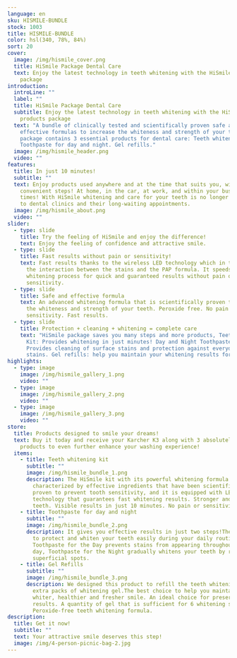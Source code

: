 ```yaml
---
language: en
sku: HISMILE-BUNDLE
stock: 1003
title: HISMILE-BUNDLE
color: hsl(340, 78%, 84%)
sort: 20
cover:
  image: /img/hismile_cover.png
  title: HiSmile Package Dental Care
  text: Enjoy the latest technology in teeth whitening with the HiSmile products
    package
introduction:
  introLine: ""
  label: ""
  title: HiSmile Package Dental Care
  subtitle: Enjoy the latest technology in teeth whitening with the HiSmile
    products package
  text: "A bundle of clinically tested and scientifically proven safe and
    effective formulas to increase the whiteness and strength of your teeth. The
    package contains 3 essential products for dental care: Teeth whitening kit.
    Toothpaste for day and night. Gel refills."
  image: /img/hismile_header.png
  video: ""
features:
  title: In just 10 minutes!
  subtitle: ""
  text: Enjoy products used anywhere and at the time that suits you, with easy and
    convenient steps! At home, in the car, at work, and within your busy work
    times! With HiSmile whitening and care for your teeth is no longer limited
    to dental clinics and their long-waiting appointments.
  image: /img/hismile_about.png
  video: ""
slider:
  - type: slide
    title: Try the feeling of HiSmile and enjoy the difference!
    text: Enjoy the feeling of confidence and attractive smile.
  - type: slide
    title: Fast results without pain or sensitivity!
    text: Fast results thanks to the wireless LED technology which in turn increases
      the interaction between the stains and the PAP formula. It speeds up the
      whitening process for quick and guaranteed results without pain or
      sensitivity.
  - type: slide
    title: Safe and effective formula
    text: An advanced whitening formula that is scientifically proven to increase
      the whiteness and strength of your teeth. Peroxide free. No pain or
      sensitivity. Fast results.
  - type: slide
    title: Protection + cleaning + whitening = complete care
    text: "HiSmile package saves you many steps and more products, Teeth Whitening
      Kit: Provides whitening in just minutes! Day and Night Toothpaste:
      Provides cleaning of surface stains and protection against everyday
      stains. Gel refills: help you maintain your whitening results for longer."
highlights:
  - type: image
    image: /img/hismile_gallery_1.png
    video: ""
  - type: image
    image: /img/hismile_gallery_2.png
    video: ""
  - type: image
    image: /img/hismile_gallery_3.png
    video: ""
store:
  title: Products designed to smile your dreams!
  text: Buy it today and receive your Karcher K3 along with 3 absolutely FREE
    products to even further enhance your washing experience!
  items:
    - title: Teeth whitening kit
      subtitle: ""
      image: /img/hismile_bundle_1.png
      description: The HiSmile kit with its powerful whitening formula is
        characterized by effective ingredients that have been scientifically
        proven to prevent tooth sensitivity, and it is equipped with LED
        technology that guarantees fast whitening results. Stronger and whiter
        teeth. Visible results in just 10 minutes. No pain or sensitivity.
    - title: Toothpaste for day and night
      subtitle: ""
      image: /img/hismile_bundle_2.png
      description: It gives you effective results in just two steps!The product aims
        to protect and whiten your teeth easily during your daily routine.
        Toothpaste for the Day prevents stains from appearing throughout the
        day, Toothpaste for the Night gradually whitens your teeth by removing
        superficial spots.
    - title: Gel Refills
      subtitle: ""
      image: /img/hismile_bundle_3.png
      description: We designed this product to refill the teeth whitening kit with
        extra packs of whitening gel.The best choice to help you maintain a
        whiter, healthier and fresher smile. An ideal choice for preserving
        results. A quantity of gel that is sufficient for 6 whitening sessions.
        Peroxide-free teeth whitening formula.
description:
  title: Get it now!
  subtitle: ""
  text: Your attractive smile deserves this step!
  image: /img/4-person-picnic-bag-2.jpg
---
```

